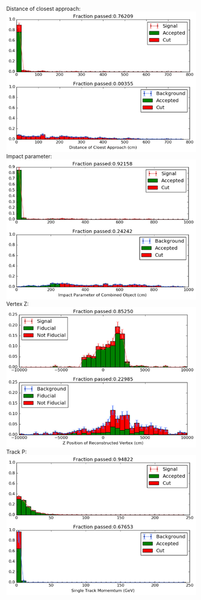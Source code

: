 Distance of closest approach:
![alt text](https://github.com/alexmarshallbristol/Combinatorial-Background-Studies/blob/master/plots/pair_doca_er.png)
Impact parameter:
![alt text](https://github.com/alexmarshallbristol/Combinatorial-Background-Studies/blob/master/plots/pair_ip_er.png)
Vertex Z:
![alt text](https://github.com/alexmarshallbristol/Combinatorial-Background-Studies/blob/master/plots/pair_vz_er.png)
Track P:
![alt text](https://github.com/alexmarshallbristol/Combinatorial-Background-Studies/blob/master/plots/single_mom_er.png)
